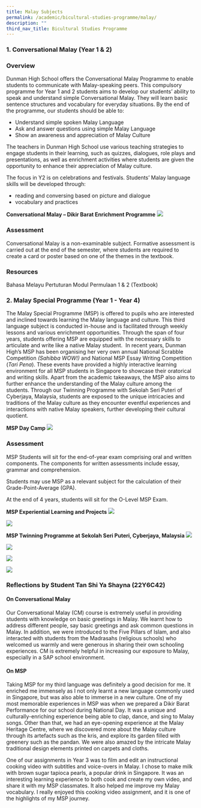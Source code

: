 ```yaml
---
title: Malay Subjects
permalink: /academic/bicultural-studies-programme/malay/
description: ""
third_nav_title: Bicultural Studies Programme
---
```

### **1. Conversational Malay (Year 1 & 2)**  

### **Overview**

Dunman High School offers the Conversational Malay Programme to enable students to communicate with Malay-speaking peers. This compulsory programme for Year 1 and 2 students aims to develop our students’ ability to speak and understand simple Conversational Malay. They will learn basic sentence structures and vocabulary for everyday situations. By the end of the programme, our students should be able to:

*   Understand simple spoken Malay Language
*   Ask and answer questions using simple Malay Language
*   Show an awareness and appreciation of Malay Culture

The teachers in Dunman High School use various teaching strategies to engage students in their learning, such as quizzes, dialogues, role plays and presentations, as well as enrichment activities where students are given the opportunity to enhance their appreciation of Malay culture.

The focus in Y2 is on celebrations and festivals. Students’ Malay language skills will be developed through:

*   reading and conversing based on picture and dialogue
*   vocabulary and practices

**Conversational Malay – Dikir Barat Enrichment Programme**
![](/images/Homepage/Malay%20Subject_CM.jpg)

### **Assessment**
Conversational Malay is a non-examinable subject. Formative assessment is carried out at the end of the semester, where students are required to create a card or poster based on one of the themes in the textbook.

### **Resources**
Bahasa Melayu Pertuturan Modul Permulaan 1 & 2 (Textbook)

### **2. Malay Special Programme (Year 1 - Year 4)**

The Malay Special Programme (MSP) is offered to pupils who are interested and inclined towards learning the Malay language and culture. This third language subject is conducted in-house and is facilitated through weekly lessons and various enrichment opportunities. Through the span of four years, students offering MSP are equipped with the necessary skills to articulate and write like a native Malay student.  In recent years, Dunman High’s MSP has been organising her very own annual National Scrabble Competition _(Sahibba WOW!)_ and National MSP Essay Writing Competition (_Tari Pena_). These events have provided a highly interactive learning environment for all MSP students in Singapore to showcase their oratorical and writing skills. Apart from the academic takeaways, the MSP also aims to further enhance the understanding of the Malay culture among the students. Through our Twinning Programme with Sekolah Seri Puteri of Cyberjaya, Malaysia, students are exposed to the unique intricacies and traditions of the Malay culture as they encounter eventful experiences and interactions with native Malay speakers, further developing their cultural quotient.

**MSP Day Camp**
![](/images/Homepage/Malay%20Subject_CM1.png)

### **Assessment**

MSP Students will sit for the end-of-year exam comprising oral and written components. The components for written assessments include essay, grammar and comprehension.

Students may use MSP as a relevant subject for the calculation of their Grade-Point-Average (GPA).

At the end of 4 years, students will sit for the O-Level MSP Exam.

**MSP Experiential Learning and Projects**
![](/images/Homepage/Malay%20Subject_CM2.png)

![](/images/Homepage/Malay%20Subject_CM3.png)

**MSP Twinning Programme at Sekolah Seri Puteri, Cyberjaya, Malaysia**
![](/images/Homepage/Malay%20Subject_CM4.jpg)

![](/images/Homepage/Malay%20Subject_CM5.jpg)

![](/images/Homepage/Malay%20Subject_CM6.jpg)

![](/images/Homepage/Malay%20Subject_CM7jpg.jpg)


### **Reflections by Student Tan Shi Ya Shayna (22Y6C42)**

#### On Conversational Malay

Our Conversational Malay (CM) course is extremely useful in providing students with knowledge on basic greetings in Malay. We learnt how to address different people, say basic greetings and ask common questions in Malay. In addition, we were introduced to the Five Pillars of Islam, and also interacted with students from the Madrasahs (religious schools) who welcomed us warmly and were generous in sharing their own schooling experiences. CM is extremely helpful in increasing our exposure to Malay, especially in a SAP school environment.

#### On MSP

Taking MSP for my third language was definitely a good decision for me. It enriched me immensely as I not only learnt a new language commonly used in Singapore, but was also able to immerse in a new culture. One of my most memorable experiences in MSP was when we prepared a Dikir Barat Performance for our school during National Day. It was a unique and culturally-enriching experience being able to clap, dance, and sing to Malay songs. Other than that, we had an eye-opening experience at the Malay Heritage Centre, where we discovered more about the Malay culture through its artefacts such as the kris, and explore its garden filled with greenery such as the pandan. We were also amazed by the intricate Malay traditional design elements printed on carpets and cloths.

One of our assignments in Year 3 was to film and edit an instructional cooking video with subtitles and voice-overs in Malay. I chose to make milk with brown sugar tapioca pearls, a popular drink in Singapore. It was an interesting learning experience to both cook and create my own video, and share it with my MSP classmates. It also helped me improve my Malay vocabulary. I really enjoyed this cooking video assignment, and it is one of the highlights of my MSP journey.
